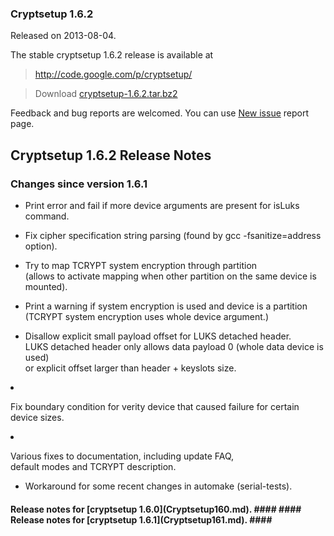 ### Cryptsetup 1.6.2 ###
Released on 2013-08-04.

The stable cryptsetup 1.6.2 release is available at

> http://code.google.com/p/cryptsetup/

> Download [cryptsetup-1.6.2.tar.bz2](http://cryptsetup.googlecode.com/files/cryptsetup-1.6.2.tar.bz2)

Feedback and bug reports are welcomed. You can use  [New issue](http://code.google.com/p/cryptsetup/issues/entry) report page.

## Cryptsetup 1.6.2 Release Notes ##

### Changes since version 1.6.1 ###
  * Print error and fail if more device arguments are present for isLuks command.

  * Fix cipher specification string parsing (found by gcc -fsanitize=address option).

  * Try to map TCRYPT system encryption through partition<br>(allows to activate mapping when other partition on the same device is mounted).</li></ul>

<ul><li>Print a warning if system encryption is used and device is a partition<br>(TCRYPT system encryption uses whole device argument.)</li></ul>

  * Disallow explicit small payload offset for LUKS detached header.<br>LUKS detached header only allows data payload 0 (whole data device is used)<br>or explicit offset larger than header + keyslots size.</li></ul>

  * Fix boundary condition for verity device that caused failure for certain device sizes.

  * Various fixes to documentation, including update FAQ,<br>default modes and TCRYPT description.</li></ul>

<ul><li>Workaround for some recent changes in automake (serial-tests).</li></ul>

<h4>Release notes for [cryptsetup 1.6.0](Cryptsetup160.md). ####
#### Release notes for [cryptsetup 1.6.1](Cryptsetup161.md). ####